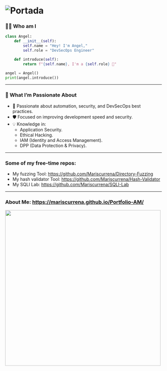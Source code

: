 # ![Portada](https://github.com/user-attachments/assets/0a9c4e22-69ca-40e3-a933-44349a7247a1)
### 👨‍💻 Who am I
```python
class Angel:
    def __init__(self):
        self.name = "Hey! I'm Angel,"
        self.role = "DevSecOps Engineer"

    def introduce(self):
        return f"{self.name}, I'm a {self.role} 🚀"

angel = Angel()
print(angel.introduce())
```
---
### 🚀 What I’m Passionate About
- 🧰 Passionate about automation, security, and DevSecOps best practices.
- 🛡️ Focused on improving development speed and security.
- 💡 Knowledge in:
  - Application Security.
  - Ethical Hacking.
  - IAM (Identity and Access Management).
  - DPP (Data Protection & Privacy).
----
### Some of my free-time repos:
* My fuzzing Tool: https://github.com/Mariscurrena/Directory-Fuzzing
* My hash validator Tool: https://github.com/Mariscurrena/Hash-Validator
* My SQLI Lab: https://github.com/Mariscurrena/SQLI-Lab
---
### About Me: https://mariscurrena.github.io/Portfolio-AM/
<a href="https://github.com/anuraghazra/convoychat">
  <img height=500 align="center" src="https://github-readme-stats.vercel.app/api/top-langs?username=Mariscurrena&layout=donut&langs_count=8&card_width=320&theme=tokyonight" />
</a>
